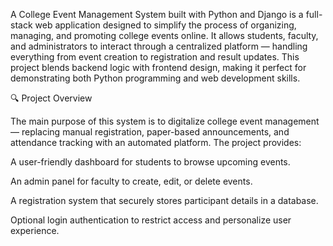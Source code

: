 A College Event Management System built with Python and Django is a full-stack web application designed to simplify the process of organizing, managing, and
promoting college events online. It allows students, faculty, and administrators to interact through a centralized platform — handling everything from
event creation to registration and result updates. This project blends backend logic with frontend design, making it perfect for demonstrating both 
Python programming and web development skills.

🔍 Project Overview

The main purpose of this system is to digitalize college event management — replacing manual registration, paper-based announcements, and 
attendance tracking with an automated platform. The project provides:

A user-friendly dashboard for students to browse upcoming events.

An admin panel for faculty to create, edit, or delete events.

A registration system that securely stores participant details in a database.

Optional login authentication to restrict access and personalize user experience.
